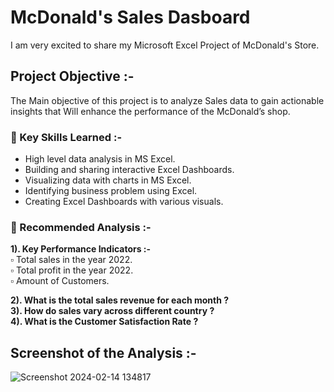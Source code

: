 # McDonald's Sales Dasboard
I am very excited to share my Microsoft Excel Project of McDonald's Store.

## Project Objective :-
The Main objective of this project is to analyze Sales data to gain 
actionable insights that Will enhance the performance of the McDonald’s shop.


### 📌 Key Skills Learned :-
- High level data analysis in MS Excel.     
- Building and sharing interactive Excel Dashboards.     
- Visualizing data with charts in MS Excel.      
- Identifying business problem using Excel.       
- Creating Excel Dashboards with various visuals.       

### 📌 Recommended Analysis :-
**1). Key Performance Indicators :-**                   
                    ▫️ Total sales in the year 2022.            
                    ▫️ Total profit in the year 2022.            
                    ▫️ Amount of Customers.              

**2). What is the total sales revenue for each month ?**        
**3). How do sales vary across different country ?**           
**4). What is the Customer Satisfaction Rate ?**           


## Screenshot of the Analysis :-
![Screenshot 2024-02-14 134817](https://github.com/MyProjects-5/McDonald-s-Sales-Dashboard/assets/140932670/70e7df07-8d87-446e-83c5-c297c950d08f)

